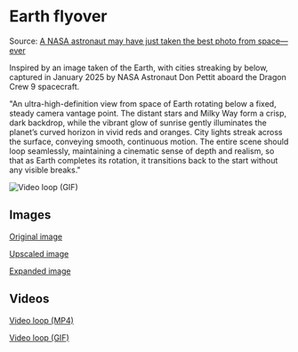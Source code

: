 # Earth flyover
Source: [A NASA astronaut may have just taken the best photo from space—ever](https://arstechnica.com/space/2025/01/a-nasa-astronaut-may-have-just-taken-the-best-photo-from-space-ever/)

Inspired by an image taken of the Earth, with cities streaking by below, captured in January 2025 by NASA Astronaut Don Pettit aboard the Dragon Crew 9 spacecraft.

"An ultra-high-definition view from space of Earth rotating below a fixed, steady camera vantage point. The distant stars and Milky Way form a crisp, dark backdrop, while the vibrant glow of sunrise gently illuminates the planet’s curved horizon in vivid reds and oranges. City lights streak across the surface, conveying smooth, continuous motion. The entire scene should loop seamlessly, maintaining a cinematic sense of depth and realism, so that as Earth completes its rotation, it transitions back to the start without any visible breaks."

![Video loop (GIF)](./pettit-loop.gif)

## Images
[Original image](./pettit-original.jpg)

[Upscaled image](./pettit-upscaled.jpeg) 

[Expanded image](./pettit-expanded.jpg)

## Videos
[Video loop (MP4)](./pettit-loop.mp4)

[Video loop (GIF)](./pettit-loop.gif)
